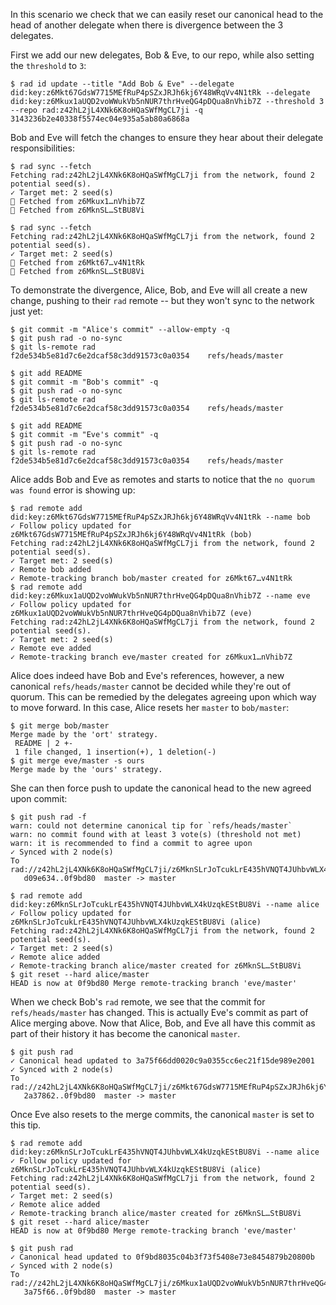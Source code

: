 In this scenario we check that we can easily reset our canonical head to the
head of another delegate when there is divergence between the 3 delegates.

First we add our new delegates, Bob & Eve, to our repo, while also setting the
`threshold` to `3`:

``` ~alice
$ rad id update --title "Add Bob & Eve" --delegate did:key:z6Mkt67GdsW7715MEfRuP4pSZxJRJh6kj6Y48WRqVv4N1tRk --delegate did:key:z6Mkux1aUQD2voWWukVb5nNUR7thrHveQG4pDQua8nVhib7Z --threshold 3 --repo rad:z42hL2jL4XNk6K8oHQaSWfMgCL7ji -q
3143236b2e40338f5574ec04e935a5ab80a6868a
```

Bob and Eve will fetch the changes to ensure they hear about their delegate
responsibilities:

``` ~bob
$ rad sync --fetch
Fetching rad:z42hL2jL4XNk6K8oHQaSWfMgCL7ji from the network, found 2 potential seed(s).
✓ Target met: 2 seed(s)
🌱 Fetched from z6Mkux1…nVhib7Z
🌱 Fetched from z6MknSL…StBU8Vi
```

``` ~eve
$ rad sync --fetch
Fetching rad:z42hL2jL4XNk6K8oHQaSWfMgCL7ji from the network, found 2 potential seed(s).
✓ Target met: 2 seed(s)
🌱 Fetched from z6Mkt67…v4N1tRk
🌱 Fetched from z6MknSL…StBU8Vi
```

To demonstrate the divergence, Alice, Bob, and Eve will all create a new change,
pushing to their `rad` remote -- but they won't sync to the network just yet:

``` ~alice
$ git commit -m "Alice's commit" --allow-empty -q
$ git push rad -o no-sync
$ git ls-remote rad
f2de534b5e81d7c6e2dcaf58c3dd91573c0a0354	refs/heads/master
```

``` ~bob
$ git add README
$ git commit -m "Bob's commit" -q
$ git push rad -o no-sync
$ git ls-remote rad
f2de534b5e81d7c6e2dcaf58c3dd91573c0a0354	refs/heads/master
```

``` ~eve
$ git add README
$ git commit -m "Eve's commit" -q
$ git push rad -o no-sync
$ git ls-remote rad
f2de534b5e81d7c6e2dcaf58c3dd91573c0a0354	refs/heads/master
```

Alice adds Bob and Eve as remotes and starts to notice that the `no quorum was
found` error is showing up:

``` ~alice
$ rad remote add did:key:z6Mkt67GdsW7715MEfRuP4pSZxJRJh6kj6Y48WRqVv4N1tRk --name bob
✓ Follow policy updated for z6Mkt67GdsW7715MEfRuP4pSZxJRJh6kj6Y48WRqVv4N1tRk (bob)
Fetching rad:z42hL2jL4XNk6K8oHQaSWfMgCL7ji from the network, found 2 potential seed(s).
✓ Target met: 2 seed(s)
✓ Remote bob added
✓ Remote-tracking branch bob/master created for z6Mkt67…v4N1tRk
$ rad remote add did:key:z6Mkux1aUQD2voWWukVb5nNUR7thrHveQG4pDQua8nVhib7Z --name eve
✓ Follow policy updated for z6Mkux1aUQD2voWWukVb5nNUR7thrHveQG4pDQua8nVhib7Z (eve)
Fetching rad:z42hL2jL4XNk6K8oHQaSWfMgCL7ji from the network, found 2 potential seed(s).
✓ Target met: 2 seed(s)
✓ Remote eve added
✓ Remote-tracking branch eve/master created for z6Mkux1…nVhib7Z
```

Alice does indeed have Bob and Eve's references, however, a new canonical
`refs/heads/master` cannot be decided while they're out of quorum. This can be
remedied by the delegates agreeing upon which way to move forward. In this case,
Alice resets her `master` to `bob/master`:

``` ~alice
$ git merge bob/master
Merge made by the 'ort' strategy.
 README | 2 +-
 1 file changed, 1 insertion(+), 1 deletion(-)
$ git merge eve/master -s ours
Merge made by the 'ours' strategy.
```

She can then force push to update the canonical head to the new agreed upon
commit:

``` ~alice (stderr)
$ git push rad -f
warn: could not determine canonical tip for `refs/heads/master`
warn: no commit found with at least 3 vote(s) (threshold not met)
warn: it is recommended to find a commit to agree upon
✓ Synced with 2 node(s)
To rad://z42hL2jL4XNk6K8oHQaSWfMgCL7ji/z6MknSLrJoTcukLrE435hVNQT4JUhbvWLX4kUzqkEStBU8Vi
   d09e634..0f9bd80  master -> master
```

``` ~bob
$ rad remote add did:key:z6MknSLrJoTcukLrE435hVNQT4JUhbvWLX4kUzqkEStBU8Vi --name alice
✓ Follow policy updated for z6MknSLrJoTcukLrE435hVNQT4JUhbvWLX4kUzqkEStBU8Vi (alice)
Fetching rad:z42hL2jL4XNk6K8oHQaSWfMgCL7ji from the network, found 2 potential seed(s).
✓ Target met: 2 seed(s)
✓ Remote alice added
✓ Remote-tracking branch alice/master created for z6MknSL…StBU8Vi
$ git reset --hard alice/master
HEAD is now at 0f9bd80 Merge remote-tracking branch 'eve/master'
```

When we check Bob's `rad` remote, we see that the commit for `refs/heads/master`
has changed. This is actually Eve's commit as part of Alice merging above. Now
that Alice, Bob, and Eve all have this commit as part of their history it has
become the canonical `master`.

``` ~bob (stderr)
$ git push rad
✓ Canonical head updated to 3a75f66dd0020c9a0355cc6ec21f15de989e2001
✓ Synced with 2 node(s)
To rad://z42hL2jL4XNk6K8oHQaSWfMgCL7ji/z6Mkt67GdsW7715MEfRuP4pSZxJRJh6kj6Y48WRqVv4N1tRk
   2a37862..0f9bd80  master -> master
```

Once Eve also resets to the merge commits, the canonical `master` is set to this tip.

``` ~eve
$ rad remote add did:key:z6MknSLrJoTcukLrE435hVNQT4JUhbvWLX4kUzqkEStBU8Vi --name alice
✓ Follow policy updated for z6MknSLrJoTcukLrE435hVNQT4JUhbvWLX4kUzqkEStBU8Vi (alice)
Fetching rad:z42hL2jL4XNk6K8oHQaSWfMgCL7ji from the network, found 2 potential seed(s).
✓ Target met: 2 seed(s)
✓ Remote alice added
✓ Remote-tracking branch alice/master created for z6MknSL…StBU8Vi
$ git reset --hard alice/master
HEAD is now at 0f9bd80 Merge remote-tracking branch 'eve/master'
```

``` ~eve (stderr)
$ git push rad
✓ Canonical head updated to 0f9bd8035c04b3f73f5408e73e8454879b20800b
✓ Synced with 2 node(s)
To rad://z42hL2jL4XNk6K8oHQaSWfMgCL7ji/z6Mkux1aUQD2voWWukVb5nNUR7thrHveQG4pDQua8nVhib7Z
   3a75f66..0f9bd80  master -> master
```

